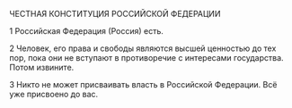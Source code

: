 ЧЕСТНАЯ КОНСТИТУЦИЯ РОССИЙСКОЙ ФЕДЕРАЦИИ

1
Российская Федерация (Россия) есть.

2
Человек, его права и свободы являются высшей ценностью до тех пор, пока они не вступают в противоречие с интересами государства. Потом извините.

3
Никто не может присваивать власть в Российской Федерации. Всё уже присвоено до вас.

